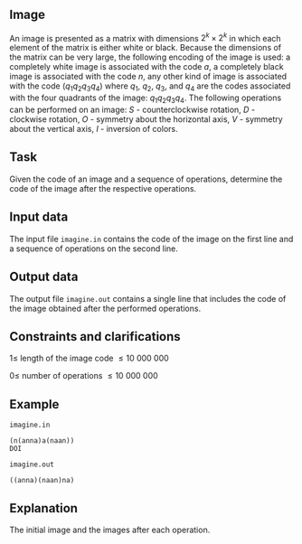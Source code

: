 ## Image

An image is presented as a matrix with dimensions $2^k \times 2^k$ in which each element of the matrix is either white or black. Because the dimensions of the matrix can be very large, the following encoding of the image is used: a completely white image is associated with the code $a$, a completely black image is associated with the code $n$, any other kind of image is associated with the code $(q_1 q_2 q_3 q_4)$ where $q_1$, $q_2$, $q_3$, and $q_4$ are the codes associated with the four quadrants of the image: $q_1 q_2 q_3 q_4$. The following operations can be performed on an image: $S$ - counterclockwise rotation, $D$ - clockwise rotation, $O$ - symmetry about the horizontal axis, $V$ - symmetry about the vertical axis, $I$ - inversion of colors.

## Task

Given the code of an image and a sequence of operations, determine the code of the image after the respective operations.

## Input data

The input file `imagine.in` contains the code of the image on the first line and a sequence of operations on the second line.

## Output data

The output file `imagine.out` contains a single line that includes the code of the image obtained after the performed operations.

## Constraints and clarifications

$1 \leq$ length of the image code $\leq 10\ 000\ 000$

$0 \leq$ number of operations $\leq 10\ 000\ 000$

## Example

`imagine.in`
```
(n(anna)a(naan)) 
DOI 
```

`imagine.out`
```
((anna)(naan)na) 
```

## Explanation

The initial image and the images after each operation.